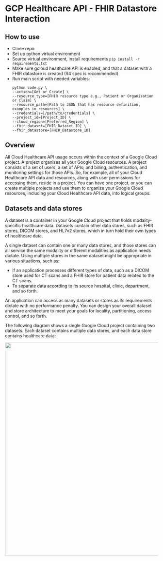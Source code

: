 # GCP Healthcare API - FHIR Datastore Interaction

## How to use

- Clone repo
- Set up python virtual environment
- Source virtual environment, install requirements `pip install -r requirements.txt`
- Make sure gcloud healthcare API is enabled, and that a dataset with a FHIR datastore is created (R4 spec is recommended)
- Run main script with needed variables: 
    ```
    python code.py \
    --action=[Get or Create] \
    --resource_type=[FHIR resource type e.g., Patient or Organization or Claim] \
    --resource_path=[Path to JSON that has resource definition, examples in resources] \
    --credentials=[/path/to/credentials] \
    --project_id=[Project_ID] \
    --cloud_region=[Preferred_Region] \
    --fhir_dataset=[FHIR_Dataset_ID] \
    --fhir_datastore=[FHIR_Datastore_ID]
    ```

## Overview

All Cloud Healthcare API usage occurs within the context of a Google Cloud project. A project organizes all your Google Cloud resources. A project consists of a set of users; a set of APIs; and billing, authentication, and monitoring settings for those APIs. So, for example, all of your Cloud Healthcare API data and resources, along with user permissions for accessing them, reside in a project. You can have one project, or you can create multiple projects and use them to organize your Google Cloud resources, including your Cloud Healthcare API data, into logical groups.

## Datasets and data stores
A dataset is a container in your Google Cloud project that holds modality-specific healthcare data. Datasets contain other data stores, such as FHIR stores, DICOM stores, and HL7v2 stores, which in turn hold their own types of healthcare data.

A single dataset can contain one or many data stores, and those stores can all service the same modality or different modalities as application needs dictate. Using multiple stores in the same dataset might be appropriate in various situations, such as:

- If an application processes different types of data, such as a DICOM store used for CT scans and a FHIR store for patient data related to the CT scans.
- To separate data according to its source hospital, clinic, department, and so forth.

An application can access as many datasets or stores as its requirements dictate with no performance penalty. You can design your overall dataset and store architecture to meet your goals for locality, partitioning, access control, and so forth.

The following diagram shows a single Google Cloud project containing two datasets. Each dataset contains multiple data stores, and each data store contains healthcare data:

<img src="https://cloud.google.com/healthcare/images/chc_api_diagram.svg" width="700" />